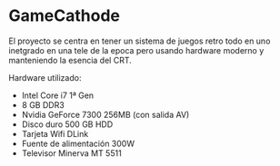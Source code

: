 GameCathode
=============

El proyecto se centra en tener un sistema de juegos retro todo en uno inetgrado en una tele de la epoca 
pero usando hardware moderno y manteniendo la esencia del CRT.

Hardware utilizado:
* Intel Core i7 1ª Gen
* 8 GB DDR3
* Nvidia GeForce 7300 256MB (con salida AV)
* Disco duro 500 GB HDD
* Tarjeta Wifi DLink
* Fuente de alimentación 300W
* Televisor Minerva MT 5511


